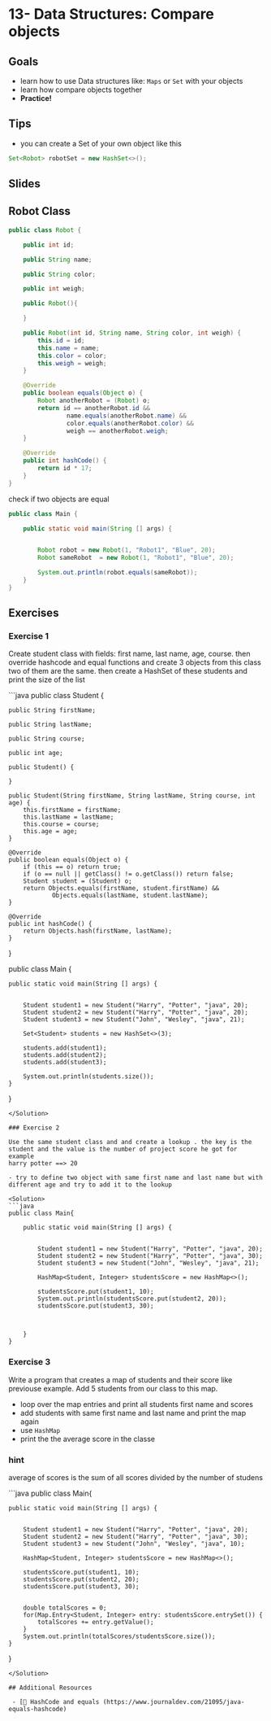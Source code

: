 # 13- Data Structures: Compare objects

<Teacher name="Ahmed"></Teacher>

## Goals

- learn how to use Data structures like: `Maps` or `Set` with your objects
- learn how compare objects together
- **Practice!**

## Tips
- you can create a Set of your own object like this

```java
Set<Robot> robotSet = new HashSet<>();
```

## Slides

<GoogleSlides src="https://docs.google.com/presentation/d/1UDFwHmQFNXQQ_I8ZBNGnQL7s-K9UpqjFZ0-WyW6i9l4/embed?start=false&loop=false&delayms=3000"></GoogleSlides>

## Robot Class

```java
public class Robot {

    public int id;

    public String name;

    public String color;

    public int weigh;

    public Robot(){

    }

    public Robot(int id, String name, String color, int weigh) {
        this.id = id;
        this.name = name;
        this.color = color;
        this.weigh = weigh;
    }

    @Override
    public boolean equals(Object o) {
        Robot anotherRobot = (Robot) o;
        return id == anotherRobot.id &&
                name.equals(anotherRobot.name) &&
                color.equals(anotherRobot.color) &&
                weigh == anotherRobot.weigh;
    }

    @Override
    public int hashCode() {
        return id * 17;
    }
}
```
check if two objects are equal

```java
public class Main {

    public static void main(String [] args) {


        Robot robot = new Robot(1, "Robot1", "Blue", 20);
        Robot sameRobot  = new Robot(1, "Robot1", "Blue", 20);

        System.out.println(robot.equals(sameRobot));
    }
}
```


## Exercises

### Exercise 1

Create student class with fields: first name, last name, age, course. then override hashcode and equal functions and create 3 objects from this class
two of them are the same. then create a HashSet of these students and print the size of the list


<Solution>
```java
public class Student {

    public String firstName;

    public String lastName;

    public String course;

    public int age;

    public Student() {

    }

    public Student(String firstName, String lastName, String course, int age) {
        this.firstName = firstName;
        this.lastName = lastName;
        this.course = course;
        this.age = age;
    }

    @Override
    public boolean equals(Object o) {
        if (this == o) return true;
        if (o == null || getClass() != o.getClass()) return false;
        Student student = (Student) o;
        return Objects.equals(firstName, student.firstName) &&
                Objects.equals(lastName, student.lastName);
    }

    @Override
    public int hashCode() {
        return Objects.hash(firstName, lastName);
    }
}

public class Main {

    public static void main(String [] args) {


        Student student1 = new Student("Harry", "Potter", "java", 20);
        Student student2 = new Student("Harry", "Potter", "java", 20);
        Student student3 = new Student("John", "Wesley", "java", 21);

        Set<Student> students = new HashSet<>(3);

        students.add(student1);
        students.add(student2);
        students.add(student3);

        System.out.println(students.size());
    }
}
```
</Solution>

### Exercise 2

Use the same student class and and create a lookup . the key is the student and the value is the number of project score he got for example
harry potter ==> 20

- try to define two object with same first name and last name but with different age and try to add it to the lookup

<Solution>
```java
public class Main{

	public static void main(String [] args) {


        Student student1 = new Student("Harry", "Potter", "java", 20);
        Student student2 = new Student("Harry", "Potter", "java", 30);
        Student student3 = new Student("John", "Wesley", "java", 21);

        HashMap<Student, Integer> studentsScore = new HashMap<>();

        studentsScore.put(student1, 10);
        System.out.println(studentsScore.put(student2, 20));
        studentsScore.put(student3, 30);



    }
}
```
</Solution>

### Exercise 3



Write a program that creates a map of students and their score like previouse example. Add 5 students from our class to this map.


- loop over the map entries and print all students first name and scores
- add students with same first name and last name and print the map again
- use `HashMap`
- print the the average score in the classe 

### hint 
average of scores is the sum of all scores divided by the number of studens


<Solution>
```java
public class Main{

    public static void main(String [] args) {


        Student student1 = new Student("Harry", "Potter", "java", 20);
        Student student2 = new Student("Harry", "Potter", "java", 30);
        Student student3 = new Student("John", "Wesley", "java", 10);

        HashMap<Student, Integer> studentsScore = new HashMap<>();

        studentsScore.put(student1, 10);
        studentsScore.put(student2, 20);
        studentsScore.put(student3, 30);


        double totalScores = 0;
        for(Map.Entry<Student, Integer> entry: studentsScore.entrySet()) {
            totalScores += entry.getValue();
        }
        System.out.println(totalScores/studentsScore.size());
    }
}
```
</Solution>

## Additional Resources

 - [📖 HashCode and equals (https://www.journaldev.com/21095/java-equals-hashcode)